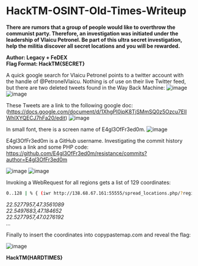 # HackTM-OSINT-Old-Times-Writeup

<b>There are rumors that a group of people would like to overthrow the communist party. Therefore, an investigation was initiated under the leadership of Vlaicu Petronel. Be part of this ultra secret investigation, help the militia discover all secret locations and you will be rewarded.

Author: Legacy + FeDEX<br/>
Flag Format: HackTM{SECRET}</b><br/>

A quick google search for Vlaicu Petronel points to a twitter account with the handle of @PetronelVlaicu.
Nothing is of use on their live Twitter feed, but there are two deleted tweets found in the Way Back Machine:
![image](https://user-images.githubusercontent.com/54376366/73598824-1d299a80-44fa-11ea-914a-d366e24b986f.png)
![image](https://user-images.githubusercontent.com/54376366/73598852-6f6abb80-44fa-11ea-87f8-f9ad2b2867ee.png)

These Tweets are a link to the following google doc:
(https://docs.google.com/document/d/1XhgPI0jpK8TjSMmSQ0z5Ozcu7EIIWhlXYQECJ7hFa20/edit)
![image](https://user-images.githubusercontent.com/54376366/73598881-a6d96800-44fa-11ea-9f76-e29c220984e0.png)

In small font, there is a screen name of E4gl3OfFr3ed0m.
![image](https://user-images.githubusercontent.com/54376366/73599303-1ea99180-44ff-11ea-8bee-d729aaba2a4a.png)

E4gl3OfFr3ed0m is a GitHub username. Investigating the commit history shows a link and some PHP code:
https://github.com/E4gl3OfFr3ed0m/resistance/commits?author=E4gl3OfFr3ed0m

![image](https://user-images.githubusercontent.com/54376366/73598933-3e3ebb00-44fb-11ea-93fe-90467445b5e5.png)
![image](https://user-images.githubusercontent.com/54376366/73598946-69290f00-44fb-11ea-9037-562c4144269e.png)


Invoking a WebRequest for all regions gets a list of 129 coordinates:
```sh
0..128 | % { (iwr http://138.68.67.161:55555/spread_locations.php/?region=$_).Content }
```
<i>22.5277957,47.3561089<br/>
22.5497683,47.184652<br/>
22.5277957,47.0276192<br/>
...</i>

Finally to insert the coordinates into copypastemap.com and reveal the flag:

![image](https://user-images.githubusercontent.com/54376366/73598730-21a18380-44f9-11ea-9b89-def4cc76a3b1.png)

<b>HackTM{HARDTIMES}</b>
